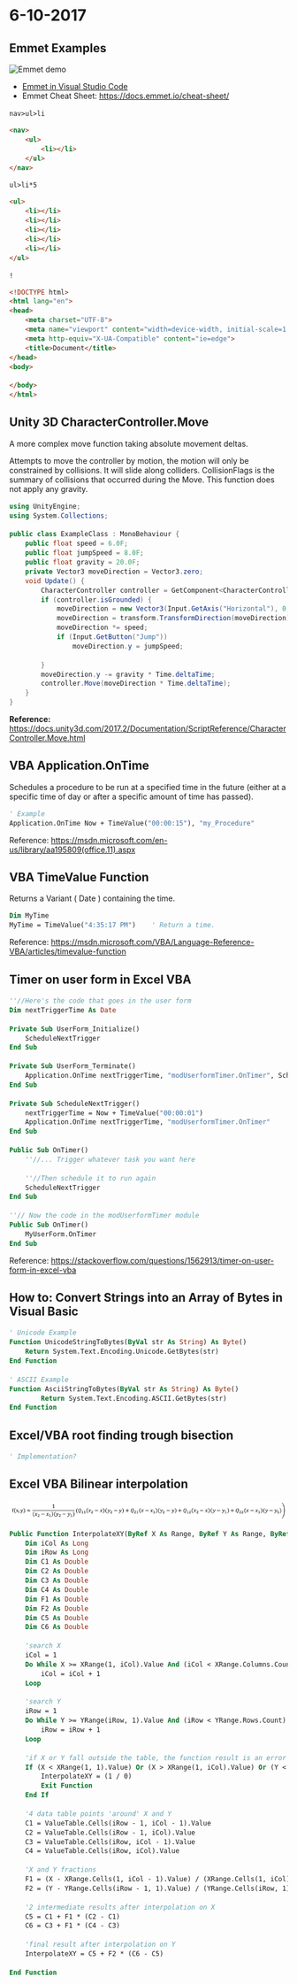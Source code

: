 # 6-10-2017

## Emmet Examples

![Emmet demo](https://code.visualstudio.com/images/emmet_emmet.gif)

* [Emmet in Visual Studio Code](https://code.visualstudio.com/docs/editor/emmet)
* Emmet Cheat Sheet: https://docs.emmet.io/cheat-sheet/

`nav>ul>li`
```html
<nav>
    <ul>
        <li></li>
    </ul>
</nav>
```

`ul>li*5`
```html
<ul>
    <li></li>
    <li></li>
    <li></li>
    <li></li>
    <li></li>
</ul>
```

`!`
```html
<!DOCTYPE html>
<html lang="en">
<head>
    <meta charset="UTF-8">
    <meta name="viewport" content="width=device-width, initial-scale=1.0">
    <meta http-equiv="X-UA-Compatible" content="ie=edge">
    <title>Document</title>
</head>
<body>
    
</body>
</html>
```

## Unity 3D CharacterController.Move
A more complex move function taking absolute movement deltas.

Attempts to move the controller by motion, the motion will only be constrained by collisions. It will slide along colliders. CollisionFlags is the summary of collisions that occurred during the Move. This function does not apply any gravity.
```csharp
using UnityEngine;
using System.Collections;

public class ExampleClass : MonoBehaviour {
    public float speed = 6.0F;
    public float jumpSpeed = 8.0F;
    public float gravity = 20.0F;
    private Vector3 moveDirection = Vector3.zero;
    void Update() {
        CharacterController controller = GetComponent<CharacterController>();
        if (controller.isGrounded) {
            moveDirection = new Vector3(Input.GetAxis("Horizontal"), 0, Input.GetAxis("Vertical"));
            moveDirection = transform.TransformDirection(moveDirection);
            moveDirection *= speed;
            if (Input.GetButton("Jump"))
                moveDirection.y = jumpSpeed;
            
        }
        moveDirection.y -= gravity * Time.deltaTime;
        controller.Move(moveDirection * Time.deltaTime);
    }
}
```
**Reference:** https://docs.unity3d.com/2017.2/Documentation/ScriptReference/CharacterController.Move.html

## VBA Application.OnTime
Schedules a procedure to be run at a specified time in the future (either at a specific time of day or after a specific amount of time has passed).

```vb
' Example
Application.OnTime Now + TimeValue("00:00:15"), "my_Procedure"
```
Reference: https://msdn.microsoft.com/en-us/library/aa195809(office.11).aspx

## VBA TimeValue Function
Returns a Variant ( Date ) containing the time.
```vb
Dim MyTime
MyTime = TimeValue("4:35:17 PM")    ' Return a time.
```
Reference: https://msdn.microsoft.com/VBA/Language-Reference-VBA/articles/timevalue-function

## Timer on user form in Excel VBA

```vb
''//Here's the code that goes in the user form
Dim nextTriggerTime As Date

Private Sub UserForm_Initialize()
    ScheduleNextTrigger
End Sub

Private Sub UserForm_Terminate()
    Application.OnTime nextTriggerTime, "modUserformTimer.OnTimer", Schedule:=False
End Sub

Private Sub ScheduleNextTrigger()
    nextTriggerTime = Now + TimeValue("00:00:01")
    Application.OnTime nextTriggerTime, "modUserformTimer.OnTimer"
End Sub

Public Sub OnTimer()
    ''//... Trigger whatever task you want here

    ''//Then schedule it to run again
    ScheduleNextTrigger
End Sub

''// Now the code in the modUserformTimer module
Public Sub OnTimer()
    MyUserForm.OnTimer
End Sub
```
Reference: https://stackoverflow.com/questions/1562913/timer-on-user-form-in-excel-vba

## How to: Convert Strings into an Array of Bytes in Visual Basic

```vb
' Unicode Example
Function UnicodeStringToBytes(ByVal str As String) As Byte()
    Return System.Text.Encoding.Unicode.GetBytes(str)
End Function

' ASCII Example
Function AsciiStringToBytes(ByVal str As String) As Byte()
        Return System.Text.Encoding.ASCII.GetBytes(str)
End Function
```

## Excel/VBA root finding trough bisection

```vb
' Implementation?
```

## Excel VBA Bilinear interpolation
![Bilinear interpolation Formula](BilinearInt.png)

```vb
Public Function InterpolateXY(ByRef X As Range, ByRef Y As Range, ByRef XRange As Range, ByRef YRange As Range, ByRef ValueTable As Range) As Double
    Dim iCol As Long
    Dim iRow As Long
    Dim C1 As Double
    Dim C2 As Double
    Dim C3 As Double
    Dim C4 As Double
    Dim F1 As Double
    Dim F2 As Double
    Dim C5 As Double
    Dim C6 As Double
    
    'search X
    iCol = 1
    Do While X >= XRange(1, iCol).Value And (iCol < XRange.Columns.Count)
        iCol = iCol + 1
    Loop
    
    'search Y
    iRow = 1
    Do While Y >= YRange(iRow, 1).Value And (iRow < YRange.Rows.Count)
        iRow = iRow + 1
    Loop

    'if X or Y fall outside the table, the function result is an error value
    If (X < XRange(1, 1).Value) Or (X > XRange(1, iCol).Value) Or (Y < YRange(1, 1).Value) Or (Y > YRange(iRow, 1).Value) Then
        InterpolateXY = (1 / 0)
        Exit Function
    End If
    
    '4 data table points 'around' X and Y
    C1 = ValueTable.Cells(iRow - 1, iCol - 1).Value
    C2 = ValueTable.Cells(iRow - 1, iCol).Value
    C3 = ValueTable.Cells(iRow, iCol - 1).Value
    C4 = ValueTable.Cells(iRow, iCol).Value

    'X and Y fractions
    F1 = (X - XRange.Cells(1, iCol - 1).Value) / (XRange.Cells(1, iCol).Value - XRange.Cells(1, iCol - 1).Value)
    F2 = (Y - YRange.Cells(iRow - 1, 1).Value) / (YRange.Cells(iRow, 1).Value - YRange.Cells(iRow - 1, 1).Value)

    '2 intermediate results after interpolation on X
    C5 = C1 + F1 * (C2 - C1)
    C6 = C3 + F1 * (C4 - C3)
    
    'final result after interpolation on Y
    InterpolateXY = C5 + F2 * (C6 - C5)
    
End Function
```